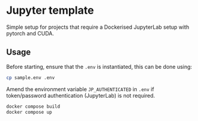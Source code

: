 # Jupyter template

Simple setup for projects that require a Dockerised JupyterLab setup with pytorch and CUDA.

## Usage

Before starting, ensure that the `.env` is instantiated, this can be done using:

```bash
cp sample.env .env
```

Amend the environment variable `JP_AUTHENTICATED` in `.env` if token/password authentication (JupyterLab) is not required.

```bash
docker compose build
docker compose up
```
